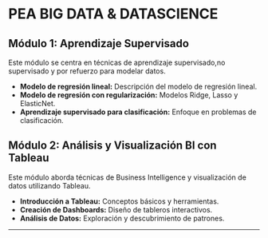 # PEA BIG DATA & DATASCIENCE

## Módulo 1: Aprendizaje Supervisado

Este módulo se centra en técnicas de aprendizaje supervisado,no supervisado y por refuerzo para modelar datos.

- **Modelo de regresión lineal:** Descripción del modelo de regresión lineal.
- **Modelo de regresión con regularización:** Modelos Ridge, Lasso y ElasticNet.
- **Aprendizaje supervisado para clasificación:** Enfoque en problemas de clasificación.

## Módulo 2: Análisis y Visualización BI con Tableau

Este módulo aborda técnicas de Business Intelligence y visualización de datos utilizando Tableau.

- **Introducción a Tableau:** Conceptos básicos y herramientas.
- **Creación de Dashboards:** Diseño de tableros interactivos.
- **Análisis de Datos:** Exploración y descubrimiento de patrones.


---

